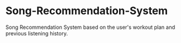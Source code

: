 # Song-Recommendation-System
Song Recommendation System based on the user's workout plan and previous listening history.
